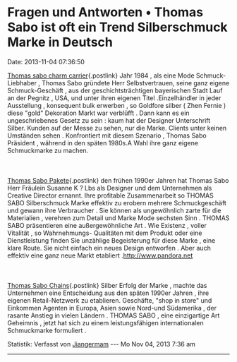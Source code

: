 Fragen und Antworten • Thomas Sabo ist oft ein Trend Silberschmuck Marke in Deutsch
===================================================================================

Date: 2013-11-04 07:36:50

[Thomas sabo charm
carrier](http://www.jewelerybraceletsale.de/){.postlink} Jahr 1984 , als
eine Mode Schmuck-Liebhaber , Thomas Sabo gründete Herr Selbstvertrauen,
seine ganz eigene Schmuck-Geschäft , aus der geschichtsträchtigen
bayerischen Stadt Lauf an der Pegnitz , USA, und unter ihren eigenen
Titel .Einzelhändler in jeder Ausstellung , konsequent bulk erwerben ,
so Goldfore silber ( Zhen Fernie ) diese \"gold\" Dekoration Markt war
verblüfft . Dann kann es ein ungeschriebenes Gesetz zu sein : kaum hat
der Designer Unterschrift Silber. Kunden auf der Messe zu sehen, nur die
Marke. Clients unter keinen Umständen sehen . Konfrontiert mit diesem
Szenario , Thomas Sabo Präsident , während in den späten 1980s.A Wahl
ihre ganz eigene Schmuckmarke zu machen.\
\
\
\
[Thomas Sabo Pakete](http://www.jewelerybraceletsale.de/){.postlink} den
frühen 1990er Jahren hat Thomas Sabo Herr Fräulein Susanne K ? Lbs als
Designer und dem Unternehmen als Creative Director ernannt. Ihre
profitable Zusammenarbeit so THOMAS SABO Silberschmuck Marke effektiv zu
erobern mehrere Schmuckgeschäft und gewann ihre Verbraucher . Sie können
als ungewöhnlich zarte für die Materialien , verehren zum Detail und
Marke Mode sechsten Sinn . THOMAS SABO präsentieren eine
außergewöhnliche Art . Wie Existenz , voller Vitalität , so
Wahrnehmungs- Qualitäten mit dem Produkt oder eine Dienstleistung finden
Sie unzählige Begeisterung für diese Marke , eine klare Route. Sie nicht
einfach ein neues Design entworfen . Aber auch effektiv eine ganz neue
Markt etabliert .<http://www.pandora.net>\
\
\
\
[Thomas Sabo Chains](http://www.jewelerybraceletsale.de/){.postlink}
Silber Erfolg der Marke , machte das Unternehmen eine Entscheidung aus
den späten 1990er Jahren , ihre eigenen Retail-Netzwerk zu etablieren.
Geschäfte, \"shop in store\" und Einkommen Agenten in Europa, Asien
sowie Nord-und Südamerika , der rasante Anstieg in vielen Ländern .
THOMAS SABO , eine einzigartige Art Geheimnis , jetzt hat sich zu einem
leistungsfähigen internationalen Schmuckmarke formuliert .

Statistik: Verfasst von
[Jiangermam](http://forum.yacy-websuche.de/memberlist.php?mode=viewprofile&u=9018)
--- Mo Nov 04, 2013 7:36 am

------------------------------------------------------------------------
